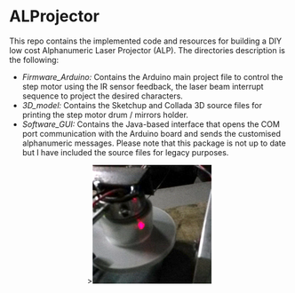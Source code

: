 # ALProjector

This repo contains the implemented code and resources for building a DIY low cost Alphanumeric Laser Projector (ALP). The directories description is the following:

* *Firmware_Arduino:* Contains the Arduino main project file to control the step motor using the IR sensor feedback, the laser beam interrupt sequence to project the desired characters.
* *3D_model:* Contains the Sketchup and Collada 3D source files for printing the step motor drum / mirrors holder.
* *Software_GUI:* Contains the Java-based interface that opens the COM port communication with the Arduino board and sends the customised alphanumeric messages. Please note that this package is not up to date but I have included the source files for legacy purposes.

<div style="text-align:center">><img src = "Images/ALP.png"></div>
